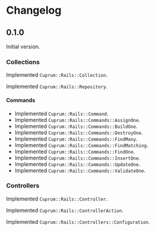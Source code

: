 # Changelog

## 0.1.0

Initial version.

### Collections

Implemented `Cuprum::Rails::Collection`.

Implemented `Cuprum::Rails::Repository`.

#### Commands

- Implemented `Cuprum::Rails::Command`.
- Implemented `Cuprum::Rails::Commands::AssignOne`.
- Implemented `Cuprum::Rails::Commands::BuildOne`.
- Implemented `Cuprum::Rails::Commands::DestroyOne`.
- Implemented `Cuprum::Rails::Commands::FindMany`.
- Implemented `Cuprum::Rails::Commands::FindMatching`.
- Implemented `Cuprum::Rails::Commands::FindOne`.
- Implemented `Cuprum::Rails::Commands::InsertOne`.
- Implemented `Cuprum::Rails::Commands::UpdateOne`.
- Implemented `Cuprum::Rails::Commands::ValidateOne`.

### Controllers

Implemented `Cuprum::Rails::Controller`.

Implemented `Cuprum::Rails::ControllerAction`.

Implemented `Cuprum::Rails::Controllers::Configuration`.
